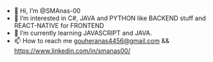 - 👋 Hi, I’m @SMAnas-00
- 👀 I’m interested in C#, JAVA and PYTHON like BACKEND stuff and REACT-NATIVE for FRONTEND
- 🌱 I’m currently learning JAVASCRIPT and JAVA.
- 📫 How to reach me gouheranas4456@gmail.com && https://www.linkedin.com/in/smanas00/

<!---
SMAnas-00/SMAnas-00 is a ✨ special ✨ repository because its `README.md` (this file) appears on your GitHub profile.
You can click the Preview link to take a look at your changes.
--->
